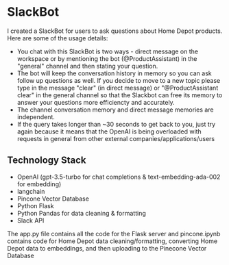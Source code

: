 # SlackBot
I created a SlackBot for users to ask questions about Home Depot products. Here are some of the usage details:
- You chat with this SlackBot is two ways - direct message on the workspace or by mentioning the bot (@ProductAssistant) in the "general" channel and then stating your question. 
- The bot will keep the conversation history in memory so you can ask follow up questions as well. If you decide to move to a new topic please type in the message "clear" (in direct message) or "@ProductAssistant clear" in the general channel so that the Slackbot can free its memory to answer your questions more efficiencty and accurately. 
- The channel conversation memory and direct message memories are independent.
- If the query takes longer than ~30 seconds to get back to you, just try again because it means that the OpenAI is being overloaded with  requests in general from other external companies/applications/users

## Technology Stack
- OpenAI (gpt-3.5-turbo for chat completions & text-embedding-ada-002 for embedding)
- langchain
- Pincone Vector Database
- Python Flask
- Python Pandas for data cleaning & formatting
- Slack API

The app.py file contains all the code for the Flask server and pincone.ipynb contains code for Home Depot data cleaning/formatting, converting Home Depot data to embeddings, and then uploading to the Pinecone Vector Database


